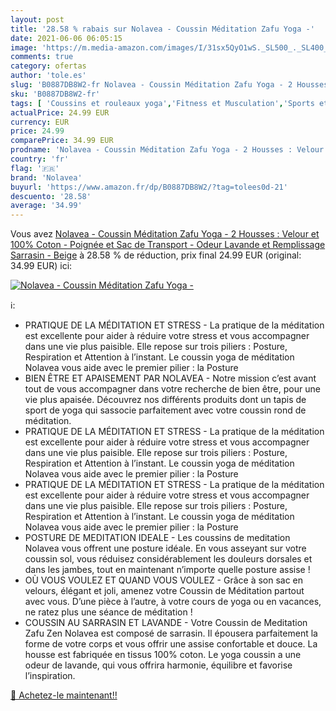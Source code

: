 ```yaml
---
layout: post
title: '28.58 % rabais sur Nolavea - Coussin Méditation Zafu Yoga -'
date: 2021-06-06 06:05:15
image: 'https://m.media-amazon.com/images/I/31sx5QyO1wS._SL500_._SL400_.jpg'
comments: true
category: ofertas
author: 'tole.es'
slug: 'B0887DB8W2-fr Nolavea - Coussin Méditation Zafu Yoga - 2 Housses :...'
sku: 'B0887DB8W2-fr'
tags: [ 'Coussins et rouleaux yoga','Fitness et Musculation','Sports et Loisirs','Yoga','nolavea', ]
actualPrice: 24.99 EUR
currency: EUR
price: 24.99
comparePrice: 34.99 EUR
prodname: 'Nolavea - Coussin Méditation Zafu Yoga - 2 Housses : Velour et 100% Coton - Poignée et Sac de Transport - Odeur Lavande et Remplissage Sarrasin - Beige'
country: 'fr'
flag: '🇫🇷'
brand: 'Nolavea'
buyurl: 'https://www.amazon.fr/dp/B0887DB8W2/?tag=tolees0d-21'
descuento: '28.58'
average: '34.99'
---
```


Vous avez [Nolavea - Coussin Méditation Zafu Yoga - 2 Housses : Velour et 100% Coton - Poignée et Sac de Transport - Odeur Lavande et Remplissage Sarrasin - Beige](https://www.amazon.fr/dp/B0887DB8W2/?tag=tolees0d-21)  à  28.58 % de réduction, prix final  24.99 EUR (original: 34.99 EUR) ici:

[![Nolavea - Coussin Méditation Zafu Yoga -](https://m.media-amazon.com/images/I/31sx5QyO1wS._SL500_._SL400_.jpg)](https://www.amazon.fr/dp/B0887DB8W2/?tag=tolees0d-21)

ℹ️:

- PRATIQUE DE LA MÉDITATION ET STRESS - La pratique de la méditation est excellente pour aider à réduire votre stress et vous accompagner dans une vie plus paisible. Elle repose sur trois piliers : Posture, Respiration et Attention à l’instant. Le coussin yoga de méditation Nolavea vous aide avec le premier pilier : la Posture
- BIEN ÊTRE ET APAISEMENT PAR NOLAVEA - Notre mission c’est avant tout de vous accompagner dans votre recherche de bien être, pour une vie plus apaisée. Découvrez nos différents produits dont un tapis de sport de yoga qui sassocie parfaitement avec votre coussin rond de méditation.
- PRATIQUE DE LA MÉDITATION ET STRESS - La pratique de la méditation est excellente pour aider à réduire votre stress et vous accompagner dans une vie plus paisible. Elle repose sur trois piliers : Posture, Respiration et Attention à l’instant. Le coussin yoga de méditation Nolavea vous aide avec le premier pilier : la Posture
- PRATIQUE DE LA MÉDITATION ET STRESS - La pratique de la méditation est excellente pour aider à réduire votre stress et vous accompagner dans une vie plus paisible. Elle repose sur trois piliers : Posture, Respiration et Attention à l’instant. Le coussin yoga de méditation Nolavea vous aide avec le premier pilier : la Posture
- POSTURE DE MEDITATION IDEALE - Les coussins de meditation Nolavea vous offrent une posture idéale. En vous asseyant sur votre coussin sol, vous réduisez considérablement les douleurs dorsales et dans les jambes, tout en maintenant n’importe quelle posture assise !
- OÙ VOUS VOULEZ ET QUAND VOUS VOULEZ - Grâce à son sac en velours, élégant et joli, amenez votre Coussin de Méditation partout avec vous. D’une pièce à l’autre, à votre cours de yoga ou en vacances, ne ratez plus une séance de méditation !
- COUSSIN AU SARRASIN ET LAVANDE - Votre Coussin de Meditation Zafu Zen Nolavea est composé de sarrasin. Il épousera parfaitement la forme de votre corps et vous offrir une assise confortable et douce. La housse est fabriquée en tissus 100% coton. Le yoga coussin a une odeur de lavande, qui vous offrira harmonie, équilibre et favorise l’inspiration.

[🛒 Achetez-le maintenant!!](https://www.amazon.fr/dp/B0887DB8W2/?tag=tolees0d-21)
